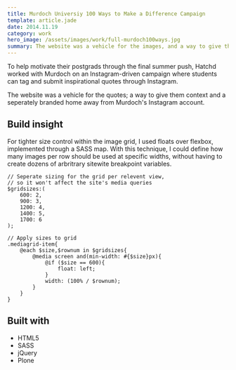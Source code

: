 ```yaml
---
title: Murdoch Universiy 100 Ways to Make a Difference Campaign
template: article.jade
date: 2014.11.19
category: work
hero_image: /assets/images/work/full-murdoch100ways.jpg
summary: The website was a vehicle for the images, and a way to give them context and a seperately branded home away from Murdoch's Instagram account.
---
```


To help motivate their postgrads through the final summer push, Hatchd worked with Murdoch on an Instagram-driven campaign where students can tag and submit inspirational quotes through Instagram.

The website was a vehicle for the quotes; a way to give them context and a seperately branded home away from Murdoch's Instagram account.

## Build insight

For tighter size control within the image grid, I used floats over flexbox, implemented through a SASS map. With this technique, 
I could define how many images per row should be used at specific widths, without having to create dozens of arbritrary sitewite breakpoint variables.

```
// Seperate sizing for the grid per relevent view,
// so it won't affect the site's media queries
$gridsizes:(
    600: 2,
    900: 3,
    1200: 4,
    1400: 5,
    1700: 6
);

// Apply sizes to grid
.mediagrid-item{
    @each $size,$rownum in $gridsizes{
        @media screen and(min-width: #{$size}px){
            @if ($size == 600){
                float: left;
            }
            width: (100% / $rownum);
        }
    }
}
```

## Built with

- HTML5
- SASS
- jQuery
- Plone


